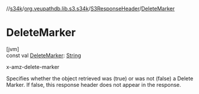 //[s34k](../../../index.md)/[org.veupathdb.lib.s3.s34k](../index.md)/[S3ResponseHeader](index.md)/[DeleteMarker](-delete-marker.md)

# DeleteMarker

[jvm]\
const val [DeleteMarker](-delete-marker.md): [String](https://kotlinlang.org/api/latest/jvm/stdlib/kotlin/-string/index.html)

x-amz-delete-marker

Specifies whether the object retrieved was (true) or was not (false) a Delete Marker. If false, this response header does not appear in the response.

